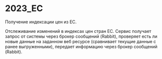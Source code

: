 # 2023_EC
Получение индексации цен из ЕС.

Отслеживание изменений в индексах цен стран ЕС.
Сервис получает запрос от системы через брокер сообщений (Rabbit), 
проверяет есть ли новые данные на заданном веб ресурсе (сравнивает текущие данные с ранее выгруженными), 
передает информацию через брокер сообщений (Rabbit).
	
